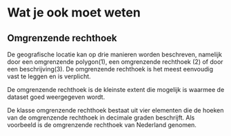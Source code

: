 # Wat je ook moet weten

## Omgrenzende rechthoek

De geografische locatie kan op drie manieren worden beschreven, namelijk door een omgrenzende polygon(1), een omgrenzende rechthoek (2) of door een beschrijving(3). De omgrenzende rechthoek is het meest eenvoudig vast te leggen en is verplicht.


De omgrenzende rechthoek is de kleinste extent die mogelijk is waarmee de dataset goed weergegeven wordt.


De klasse omgrenzende rechthoek bestaat uit vier elementen die de hoeken van de omgrenzende rechthoek in decimale graden beschrijft. Als voorbeeld is de omgrenzende rechthoek van Nederland genomen.